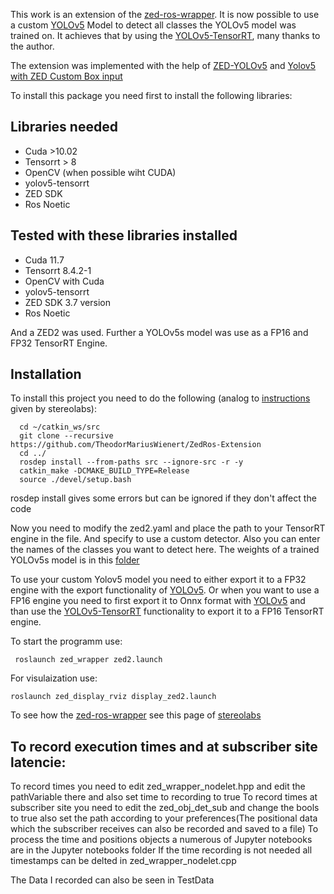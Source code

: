 This work is an extension of the [zed-ros-wrapper](https://github.com/stereolabs/zed-ros-wrapper).
It is now possible to use a custom [YOLOv5](https://github.com/ultralytics/yolov5) Model to detect all classes the YOLOv5 model was trained on.
It achieves that by using the [YOLOv5-TensorRT](https://github.com/noahmr/yolov5-tensorrt), many thanks to the author.

The extension was implemented with the help of [ZED-YOLOv5]( https://github.com/noahmr/zed-yolov5) and [Yolov5 with ZED Custom Box input](https://github.com/stereolabs/zed-examples/tree/master/object%20detection/custom%20detector/cpp/tensorrt_yolov5_v6.0)



To install this package you need first to install the following libraries:

## Libraries needed
- Cuda >10.02
- Tensorrt  > 8
- OpenCV (when possible wiht CUDA)
- yolov5-tensorrt
- ZED SDK
- Ros Noetic
## Tested with these libraries installed
- Cuda 11.7
- Tensorrt  8.4.2-1
- OpenCV with Cuda
- yolov5-tensorrt
- ZED SDK 3.7 version
- Ros Noetic

And a ZED2 was used. Further a YOLOv5s model was use as a FP16 and FP32 TensorRT Engine.
## Installation
To install this project you need to do the following (analog to [instructions](https://www.stereolabs.com/docs/ros/) given by stereolabs):
```
  cd ~/catkin_ws/src
  git clone --recursive https://github.com/TheodorMariusWienert/ZedRos-Extension
  cd ../
  rosdep install --from-paths src --ignore-src -r -y    
  catkin_make -DCMAKE_BUILD_TYPE=Release
  source ./devel/setup.bash
```
rosdep install gives some errors  but can be ignored if they don't affect the code

Now you need to modify the zed2.yaml and place the path to your TensorRT engine in the file. And specify to use a custom detector. Also you can enter the names of the classes you want to detect here. The weights of a trained YOLOv5s model is in this [folder](Trained_weights_robots_humans/)

To use your custom Yolov5 model you need to either export it to a FP32 engine with the export functionality of [YOLOv5](https://github.com/ultralytics/yolov5). Or when you want to use a FP16 engine you need to first export it to Onnx format with  [YOLOv5](https://github.com/ultralytics/yolov5) and than use the [YOLOv5-TensorRT](https://github.com/noahmr/yolov5-tensorrt) functionality to export it to a FP16 TensorRT engine.


To start the programm  use:
```
 roslaunch zed_wrapper zed2.launch
 ```
For visulaization use:
```
roslaunch zed_display_rviz display_zed2.launch
```

To see how the [zed-ros-wrapper](https://github.com/stereolabs/zed-ros-wrapper) see this page of [stereolabs](https://www.stereolabs.com/docs/ros/)
## To record execution times and at subscriber site latencie:
To record times you need to edit zed_wrapper_nodelet.hpp and edit the pathVariable there and also set time to recording to true
To record times at subscriber site you need to edit the  zed_obj_det_sub and change the bools to true also set the path according to your preferences(The positional data which the subscriber receives can also be recorded and saved to a file)
To process the time and positions objects a numerous of Jupyter notebooks are in the Jupyter notebooks folder
If the time recording is not needed all timestamps can be delted in zed_wrapper_nodelet.cpp

The Data I recorded can also be seen in TestData

